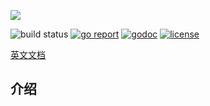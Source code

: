 ![](https://raw.githubusercontent.com/prprprus/picture/master/ds8.png)

![build status](https://travis-ci.org/prprprus/ds.svg?branch=master)
[![go report](https://goreportcard.com/badge/github.com/prprprus/ds)](https://goreportcard.com/report/github.com/prprprus/ds)
[![godoc](https://img.shields.io/badge/godoc-reference-blue.svg)](https://godoc.org/github.com/prprprus/ds)
[![license](https://img.shields.io/badge/license-license-yellow.svg)](https://github.com/prprprus/ds/blob/master/LICENSE)

[英文文档](https://github.com/prprprus/ds/blob/master/README.md)

## 介绍

